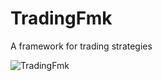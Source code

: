 # TradingFmk
A framework for trading strategies

![TradingFmk](https://github.com/ldistefano74/TradingFmk/assets/72032390/5fce98bf-feaa-429b-94a9-861a1cd25230)
